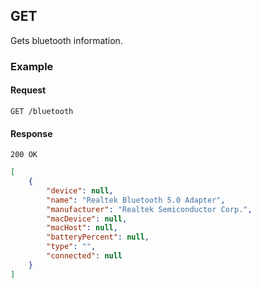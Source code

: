 ## GET

Gets bluetooth information.

### Example

#### Request

`GET /bluetooth`

#### Response

`200 OK`

```json
[
    {
        "device": null,
        "name": "Realtek Bluetooth 5.0 Adapter",
        "manufacturer": "Realtek Semiconductor Corp.",
        "macDevice": null,
        "macHost": null,
        "batteryPercent": null,
        "type": "",
        "connected": null
    }
]
```
